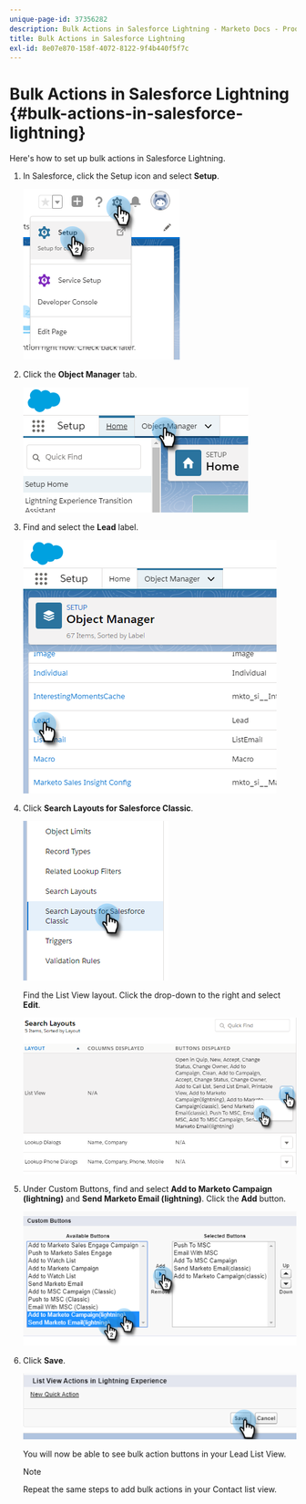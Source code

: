```yaml
---
unique-page-id: 37356282
description: Bulk Actions in Salesforce Lightning - Marketo Docs - Product Documentation
title: Bulk Actions in Salesforce Lightning
exl-id: 8e07e870-158f-4072-8122-9f4b440f5f7c
---
```

# Bulk Actions in Salesforce Lightning {#bulk-actions-in-salesforce-lightning}

Here's how to set up bulk actions in Salesforce Lightning.

1. In Salesforce, click the Setup icon and select **Setup**.

   ![](assets/one.png)

1. Click the **Object Manager** tab.

   ![](assets/two.png)

1. Find and select the **Lead** label.

   ![](assets/three-2.png)

1. Click **Search Layouts for Salesforce Classic**.

   ![](assets/four-1.png)

   Find the List View layout. Click the drop-down to the right and select **Edit**.

   ![](assets/five.png)

1. Under Custom Buttons, find and select **Add to Marketo Campaign (lightning)** and **Send Marketo Email (lightning)**. Click the **Add** button.

   ![](assets/six.png)

1. Click **Save**.

   ![](assets/seven.png)

   You will now be able to see bulk action buttons in your Lead List View.

   >[!NOTE]
   >
   >Repeat the same steps to add bulk actions in your Contact list view.

